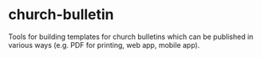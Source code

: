 church-bulletin
===============

Tools for building templates for church bulletins which can be published in various ways (e.g. PDF for printing, web app, mobile app).
